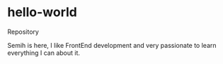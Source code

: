 # hello-world
Repository

Semih is here, I like FrontEnd development and very passionate to learn everything I can about it.
